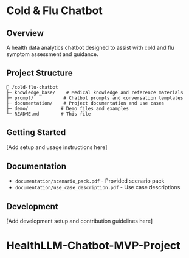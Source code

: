 # Cold & Flu Chatbot

## Overview
A health data analytics chatbot designed to assist with cold and flu symptom assessment and guidance.

## Project Structure
```
📂 /cold-flu-chatbot
├─ knowledge_base/    # Medical knowledge and reference materials
├─ prompt/           # Chatbot prompts and conversation templates
├─ documentation/    # Project documentation and use cases
├─ demo/            # Demo files and examples
└─ README.md        # This file
```

## Getting Started
[Add setup and usage instructions here]

## Documentation
- `documentation/scenario_pack.pdf` - Provided scenario pack
- `documentation/use_case_description.pdf` - Use case descriptions

## Development
[Add development setup and contribution guidelines here]
# HealthLLM-Chatbot-MVP-Project
